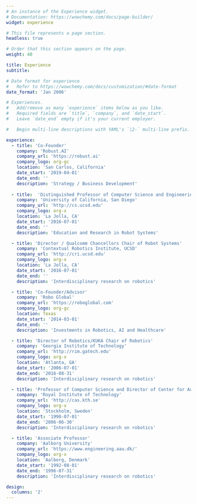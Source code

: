 ```yaml
---
# An instance of the Experience widget.
# Documentation: https://wowchemy.com/docs/page-builder/
widget: experience

# This file represents a page section.
headless: true

# Order that this section appears on the page.
weight: 40

title: Experience
subtitle:

# Date format for experience
#   Refer to https://wowchemy.com/docs/customization/#date-format
date_format: 'Jan 2006'

# Experiences.
#   Add/remove as many `experience` items below as you like.
#   Required fields are `title`, `company`, and `date_start`.
#   Leave `date_end` empty if it's your current employer.

#   Begin multi-line descriptions with YAML's `|2-` multi-line prefix.

experience: 
  - title: 'Co-Founder'
    company: 'Robust.AI'
    company_url: 'https://robust.ai'
    company_logo: org-gc
    location: 'San Carlos, California'
    date_start: '2019-04-01'
    date_end: ''
    description: 'Strategy / Business Development'
        
  - title:  'Distinguished Professor of Computer Science and Engineering'
    company: 'University of California, San Diego'
    company_url: 'http://cs.ucsd.edu'
    company_logo: org-x
    location: 'La Jolla, CA'
    date_start: '2016-07-01'
    date_end: ''
    description: 'Education and Research in Robot Systems'

  - title: 'Director / Qualcomm Chancellors Chair of Robot Systems'
    company: 'Contextual Robotics Institute, UCSD'
    company_url: 'http://cri.ucsd.edu'
    company_logo: org-x
    location: 'La Jolla, CA'
    date_start: '2016-07-01'
    date_end: ''
    description: 'Interdisciplinary research on robotics'

  - title: 'Co-Founder/Advisor'
    company: 'Robo Global'
    company_url: 'https://roboglobal.com'
    company_logo: org-gc
    location: Texas
    date_start: '2014-03-01'
    date_end: ''
    description: 'Investments in Robotics, AI and Healthcare'

  - title: 'Director of Robotics/KUKA Chair of Robotics'
    company: 'Georgia Institute of Technology'
    company_url: 'http://rim.gatech.edu'
    company_logo: org-x
    location: 'Atlanta, GA'
    date_start: '2006-07-01'
    date_end: '2016-08-31'
    description: 'Interdisciplinary research on robotics'

  - title: 'Professor of Computer Science and Director of Center for Autonomous Systems'
    company: 'Royal Institute of Technology'
    company_url: 'http://cas.kth.se'
    company_logo: org-x
    location: 'Stockholm, Sweden'
    date_start: '1998-07-01'
    date_end: '2006-06-30'
    description: 'Interdisciplinary research on robotics'

  - title: 'Associate Professor'
    company: 'Aalborg University'
    company_url: 'https://www.engineering.aau.dk/'
    company_logo: org-x
    location: 'Aalborg, Denmark'
    date_start: '1992-08-01'
    date_end: '1996-07-31'
    description: 'Interdisciplinary research on robotics'

design:
  columns: '2'
---
```

